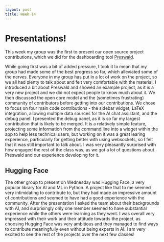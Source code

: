 ```yaml
---
layout: post
title: Week 14
---
```


# Presentations!
This week my group was the first to present our open source project contributions, which we did for the dashboarding tool [Preswald](https://github.com/StructuredLabs/preswald/tree/main). 

<!--more-->

While going first was a bit of added pressure, I took it to mean that my group had made some of the best progress so far, which alleviated some of the nerves. Everyone in my group has put in a lot of work on the project, so we all had plenty to talk about and felt very comfortable with the material. I introduced a bit about Preswald and showed an example project, as it is a very new project and we did not expect people to know much about it. We then discussed the open core model and the (sometimes frustrating) community of contributors before getting into our contributions. We chose to focus on four main code contributions - the sidebar widget, LaTeX integration, allowing multiple data sources for the AI chat assistant, and the debug panel. I presented the debug panel, as it is so far my largest contribution that is likely to be merged. It is a relatively simple feature, projecting some information from the command line into a widget within the app to help less technical users, but working on it was a great learing experience, particularly for getting better with using websockets, so I felt that it was still important to talk about. I was very pleasantly surprised with how engaged the rest of the class was, as we got a lot of questions about Preswald and our experience developing for it.

## Hugging Face

The other group to present on Wednesday was Hugging Face, a very popular library for AI and ML in Python. A project like that to me seemed very intimidating to contribute to, but they had made an impressive amount of contributions and seemed to have had a good experience with the community. After the presentation I asked the team about their backgrounds with AI, and surprisingly only one member seemed to have substantial experience while the others were learning as they went. I was overall very impressed with their work and their attitude towards the project, as choosing Hugging Face was very ambitious and they managed to find ways to contribute meaningfully even without being experts in AI. I am very excited to see the rest of the projects over the next few classes!